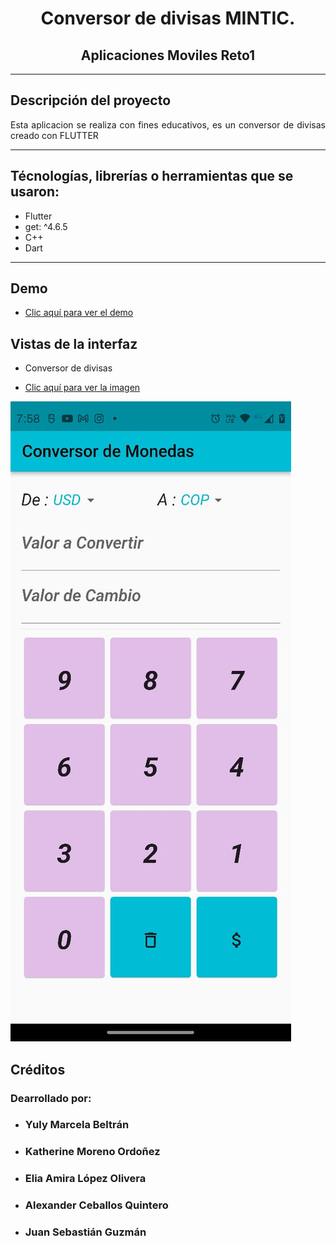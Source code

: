 

<h1 align="center"><strong> Conversor de divisas MINTIC. </strong></h1>
<h2 align="center"> <strong> Aplicaciones Moviles Reto1 </strong></h2>

***

##  Descripción del proyecto
<p align="justify">Esta aplicacion se realiza con fines educativos, es un conversor de divisas creado con FLUTTER</p>



***

##  Técnologías, librerías o herramientas que se usaron:
- Flutter
- get: ^4.6.5
- C++ 
- Dart

*******


##  Demo
- [Clic aquí para ver el demo](https://youtu.be/zVYIf_YtyhQ)

##  Vistas de la interfaz
-   Conversor de divisas<br>


- [Clic aquí para ver la imagen](https://github.com/yulybeltran/Reto1_App_Movile/blob/main/assets/coversor_monedas.png)

![alt text](https://github.com/yulybeltran/Reto1_App_Movile/blob/main/assets/coversor_monedas.png) 



##  Créditos 
### Dearrollado por:
-   <h3>Yuly Marcela Beltrán</h3>
-   <h3>Katherine Moreno Ordoñez</h3>
-   <h3>Elia Amira López Olivera </h3>
-   <h3>Alexander Ceballos Quintero</h3>
-   <h3>Juan Sebastián Guzmán</h3>


